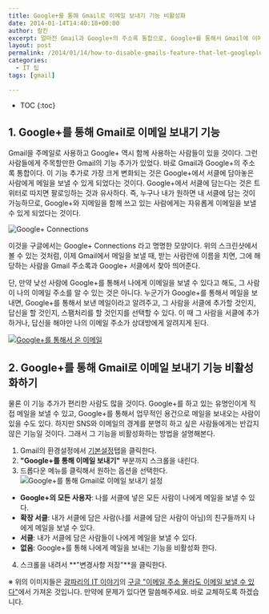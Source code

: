 ```yaml
---
title: Google+를 통해 Gmail로 이메일 보내기 기능 비활성화
date: 2014-01-14T14:40:18+00:00
author: 칼킨
excerpt: 얼마전 Gmail과 Google+의 주소록 통합으로, Google+를 통해서 Gmail에 이메일을 보낼 수 있게 되었다. 설정에 따라서 이메일 주소를 몰라도 이메일을 보내는 것이 가능해졌는데, 그 설정을 끄는 방법에 대해서 설명해본다.
layout: post
permalink: /2014/01/14/how-to-disable-gmails-feature-that-let-googleplus-user-email-you/
categories:
  - IT 팁
tags: [gmail]

---
```


* TOC
{:toc}


## 1. Google+를 통해 Gmail로 이메일 보내기 기능
Gmail을 주메일로 사용하고 Google+ 역시 함께 사용하는 사람들이 있을 것이다. 그런 사람들에게 주목할만한 Gmail의 기능 추가가 있었다. 바로 Gmail과 Google+의 주소록 통합이다. 이 기능 추가로 가장 크게 변화되는 것은 Google+에서 서클에 담아놓은 사람에게 메일을 보낼 수 있게 되었다는 것이다. Google+에서 서클에 담는다는 것은 트위터로 따지면 팔로잉하는 것과 유사하다. 즉, 누구나 내가 원하면 내 서클에 담는 것이 가능하므로, Google+와 지메일을 함께 쓰고 있는 사람에게는 자유롭게 이메일을 보낼 수 있게 되었다는 것이다.

![Google+ Connections](http://lh4.googleusercontent.com/-V_bhWKw3wVc/UtTkOzxcZcI/AAAAAAABjDk/eixNa9aRmj0/s400/GPlus-gmail-01.png)

이것을 구글에서는 Google+ Connections 라고 명명한 모양이다. 위의 스크린샷에서 볼 수 있는 것처럼, 이제 Gmail에서 메일을 보낼 때, 받는 사람란에 이름을 치면, 그에 해당하는 사람을 Gmail 주소록과 Google+ 서클에서 찾아 띄어준다. 

단, 만약 낮선 사람에 Google+를 통해서 나에게 이메일을 보낼 수 있다고 해도, 그 사람이 나의 이메일 주소를 알 수 있는 것은 아니다. 누군가가 Google+를 통해서 메일을 보내면, Google+를 통해서 보낸 메일이라고 알려주고, 그 사람을 서클에 추가할 것인지, 답신을 할 것인지, 스팸처리를 할 것인지를 선택할 수 있다. 이 때 그 사람을 서클에 추가하거나, 답신을 해야만 나의 이메일 주소가 상대방에게 알려지게 된다.

[![Google+를 통해서 온 이메일](http://lh5.googleusercontent.com/-oVojMPABUPE/UtTkTjR6EiI/AAAAAAABjDs/YrZ0Hlq9G_A/s800/GPlus-gmail-02.png)](http://lh5.googleusercontent.com/-oVojMPABUPE/UtTkTjR6EiI/AAAAAAABjDs/YrZ0Hlq9G_A/s0/GPlus-gmail-02.png)


## 2. Google+를 통해 Gmail로 이메일 보내기 기능 비활성화하기
물론 이 기능 추가가 편리한 사람도 많을 것이다. Google+를 하고 있는 유명인이게 직접 메일을 보낼 수 있고, Google+를 통해서 업무적인 용건으로 메일을 보내오는 사람이 있을 수도 있다. 하지만 SNS와 이메일의 경계를 분명히 하고 싶은 사람들에게는 반갑지 않은 기능일 것이다. 그래서 그 기능을 비활성화하는 방법을 설명해본다.

1. Gmail의 환경설정에서 [기본설정](http://mail.google.com/mail/u/1/#settings/general)탭을 클릭한다.
2. **"Google+를 통해 이메일 보내기"** 부분까지 스크롤을 내린다.
3. 드롭다운 메뉴를 클릭해서 원하는 옵션을 선택한다.   
![Google+를 통해 Gmail로 이메일 보내기 설정](http://lh3.googleusercontent.com/-LvNsJW2c6Ag/UtS4_GLWahI/AAAAAAABjDE/TMwBvwuQFvg/s0/GPlus-gmail-03.png)
 * **Google+의 모든 사용자**: 나를 서클에 넣은 모든 사람이 나에게 메일을 보낼 수 있다.
 * **확장 서클**: 내가 서클에 담은 사람(나를 서클에 담은 사람이 아님)의 친구들까지 나에게 메일을 보낼 수 있다.
 * **서클**: 내가 서클에 담은 사람들이 나에게 메일을 보낼 수 있다.
 * **없음**: Google+를 통해 나에게 메일을 보내는 기능을 비활성화 한다.
4. 스크롤을 내려서 **"변경사항 저장"**을 클릭한다.


※ 위의 이미지들은 [광파리의 IT 이야기](http://kwang82.hankyung.com)의 [구글 "이메일 주소 몰라도 이메일 보낼 수 있다"](http://kwang82.hankyung.com/2014/01/blog-post_10.html)에서 가져온 것입니다. 만약에 문제가 있다면 말씀해주세요. 바로 교체하도록 하겠습니다.